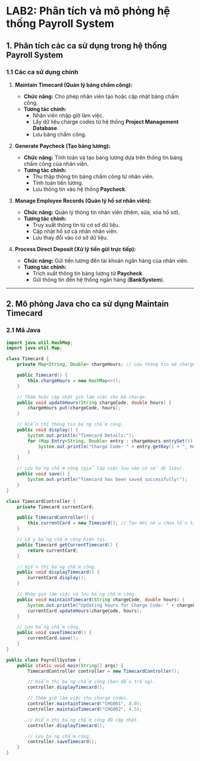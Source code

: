 # LAB2: Phân tích và mô phỏng hệ thống **Payroll System**

## **1. Phân tích các ca sử dụng trong hệ thống Payroll System**
### **1.1 Các ca sử dụng chính**
1. **Maintain Timecard (Quản lý bảng chấm công):**
   - **Chức năng:** Cho phép nhân viên tạo hoặc cập nhật bảng chấm công.
   - **Tương tác chính:**
     - Nhân viên nhập giờ làm việc.
     - Lấy dữ liệu charge codes từ hệ thống **Project Management Database**.
     - Lưu bảng chấm công.

2. **Generate Paycheck (Tạo bảng lương):**
   - **Chức năng:** Tính toán và tạo bảng lương dựa trên thông tin bảng chấm công của nhân viên.
   - **Tương tác chính:**
     - Thu thập thông tin bảng chấm công từ nhân viên.
     - Tính toán tiền lương.
     - Lưu thông tin vào hệ thống **Paycheck**.

3. **Manage Employee Records (Quản lý hồ sơ nhân viên):**
   - **Chức năng:** Quản lý thông tin nhân viên (thêm, sửa, xóa hồ sơ).
   - **Tương tác chính:**
     - Truy xuất thông tin từ cơ sở dữ liệu.
     - Cập nhật hồ sơ cá nhân nhân viên.
     - Lưu thay đổi vào cơ sở dữ liệu.

4. **Process Direct Deposit (Xử lý tiền gửi trực tiếp):**
   - **Chức năng:** Gửi tiền lương đến tài khoản ngân hàng của nhân viên.
   - **Tương tác chính:**
     - Trích xuất thông tin bảng lương từ **Paycheck**.
     - Gửi thông tin đến hệ thống ngân hàng (**BankSystem**).

---

## **2. Mô phỏng Java cho ca sử dụng Maintain Timecard**

### **2.1 Mã Java**

```java
import java.util.HashMap;
import java.util.Map;

class Timecard {
    private Map<String, Double> chargeHours; // Lưu thông tin mã charge và số giờ làm việc.

    public Timecard() {
        this.chargeHours = new HashMap<>();
    }

    // Thêm hoặc cập nhật giờ làm việc cho mã charge.
    public void updateHours(String chargeCode, double hours) {
        chargeHours.put(chargeCode, hours);
    }

    // Hiển thị thông tin bảng chấm công.
    public void display() {
        System.out.println("Timecard Details:");
        for (Map.Entry<String, Double> entry : chargeHours.entrySet()) {
            System.out.println("Charge Code: " + entry.getKey() + ", Hours: " + entry.getValue());
        }
    }

    // Lưu bảng chấm công (giả lập việc lưu vào cơ sở dữ liệu).
    public void save() {
        System.out.println("Timecard has been saved successfully!");
    }
}

class TimecardController {
    private Timecard currentCard;

    public TimecardController() {
        this.currentCard = new Timecard(); // Tạo mới nếu chưa tồn tại.
    }

    // Lấy bảng chấm công hiện tại.
    public Timecard getCurrentTimecard() {
        return currentCard;
    }

    // Hiển thị bảng chấm công.
    public void displayTimecard() {
        currentCard.display();
    }

    // Nhập giờ làm việc và lưu bảng chấm công.
    public void maintainTimecard(String chargeCode, double hours) {
        System.out.println("Updating hours for Charge Code: " + chargeCode);
        currentCard.updateHours(chargeCode, hours);
    }

    // Lưu bảng chấm công.
    public void saveTimecard() {
        currentCard.save();
    }
}

public class PayrollSystem {
    public static void main(String[] args) {
        TimecardController controller = new TimecardController();

        // Hiển thị bảng chấm công (ban đầu trống).
        controller.displayTimecard();

        // Thêm giờ làm việc cho charge codes.
        controller.maintainTimecard("CHG001", 8.0);
        controller.maintainTimecard("CHG002", 4.5);

        // Hiển thị bảng chấm công đã cập nhật.
        controller.displayTimecard();

        // Lưu bảng chấm công.
        controller.saveTimecard();
    }
}
